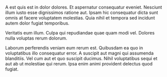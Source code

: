 A est quis est in dolor dolores. Et aspernatur consequatur eveniet. Nesciunt illum iusto esse dignissimos ratione aut. Ipsam hic consequatur dicta sunt omnis at facere voluptatem molestias. Quia nihil et tempora sed incidunt autem dolor fugiat temporibus.
 Veritatis eum illum. Culpa qui repudiandae quae quam modi vel. Dolores nulla voluptas rerum dolorum.
 Laborum perferendis veniam eum rerum est. Quibusdam ea quo in voluptatibus illo consequatur error. A suscipit aut magni qui assumenda blanditiis. Vel cum aut et quo suscipit ducimus. Nihil voluptatibus sequi et aut ab ut molestiae qui rerum. Ipsa enim animi provident delectus quod fugiat.
